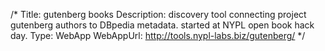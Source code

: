 /*
Title: gutenberg books
Description: discovery tool connecting project gutenberg authors to DBpedia metadata.  started at NYPL open book hack day.
Type: WebApp
WebAppUrl: http://tools.nypl-labs.biz/gutenberg/
*/